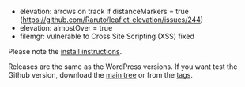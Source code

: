 * elevation: arrows on track if distanceMarkers = true (https://github.com/Raruto/leaflet-elevation/issues/244)
* elevation: almostOver = true
* filemgr: vulnerable to Cross Site Scripting (XSS) fixed

Please note the [install instructions](https://leafext.de/en/doku/about/versions/).

Releases are the same as the WordPress versions. If you want test the Github version, download the [main tree](https://github.com/hupe13/extensions-leaflet-map-github/archive/refs/heads/main.zip) or from the [tags](https://github.com/hupe13/extensions-leaflet-map-github/tags).
